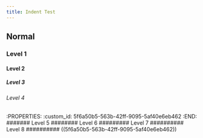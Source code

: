 ```yaml
---
title: Indent Test
---
```


## Normal
### Level 1
#### Level 2
##### Level 3
###### Level 4
:PROPERTIES:
:custom_id: 5f6a50b5-563b-42ff-9095-5af40e6eb462
:END:
####### Level 5
######## Level 6
######### Level 7
########## Level 8
########## ((5f6a50b5-563b-42ff-9095-5af40e6eb462))
